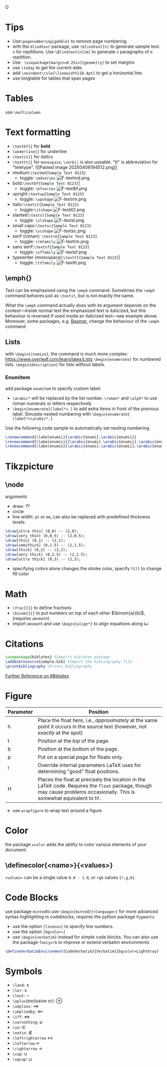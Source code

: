O
# Tips
- Use`\pagenumbering{gobble}` to remove page numbering.
- with the `blindtext` package, use `\blindtext[n]` to generate sample text. `n` for repititions. Use `\Blindtext[n][m]` to generate `n` paragraphs of `m` repitition.
- Use ` \usepackage[margin=0.25in]{geometry}` to set margins
- use `\today` to get the current date.
- add `\noindent\rule{\linewidth}{0.4pt}` to get a horizontal line.
- use longtable for tables that span pages
# Tables
use `\multicolumn`
# Text formatting
- `\textbf{}` for **bold**
- `\underline{}` for underline
- `\textit{}` for *italics*
- `\texttt{}` for `monospace`, `\verb||` is also useable. "tt" is abbreviation for "teletype".
![[Pasted image 20250406194512.png]]
- medium:`\textmd{Sample Text 0123}`
	- toggle: `\mdseries`
	![F-textmd.png](https://sharelatex-wiki-cdn-671420.c.cdn77.org/learn-scripts/images/1/1d/F-textmd.png)
- bold:`\textbf{Sample Text 0123}`|
	- toggle: `\bfseries`
	![F-textbf.png](https://sharelatex-wiki-cdn-671420.c.cdn77.org/learn-scripts/images/3/31/F-textbf.png)
- upright:`\textup{Sample Text 0123}`
	- toggle:  `\upshape`
	![F-textrm.png](https://sharelatex-wiki-cdn-671420.c.cdn77.org/learn-scripts/images/4/48/F-textrm.png)
- italic:`\textit{Sample Text 0123}`
	- toggle:`\itshape`
	![F-textit2.png](https://sharelatex-wiki-cdn-671420.c.cdn77.org/learn-scripts/images/e/e3/F-textit2.png)
- slanted:`\textsl{Sample Text 0123}`
	- toggle: `\slshape`
	![F-textsl.png](https://sharelatex-wiki-cdn-671420.c.cdn77.org/learn-scripts/images/2/29/F-textsl.png)
- small caps:`\textsc{Sample Text 0123}`
	- toggle: `\scshape`
	![F-textsc.png](https://sharelatex-wiki-cdn-671420.c.cdn77.org/learn-scripts/images/e/ee/F-textsc.png)
- serif (roman): `\textrm{Sample Text 0123}`
	- toggle: `\rmfamily`
	![F-textrm.png](https://sharelatex-wiki-cdn-671420.c.cdn77.org/learn-scripts/images/4/48/F-textrm.png)
- sans serif:`\textsf{Sample Text 0123}`
	- toggle: `\sffamily`
	![F-textsf.png](https://sharelatex-wiki-cdn-671420.c.cdn77.org/learn-scripts/images/e/e3/F-textsf.png)
- typewriter (monospace):`\texttt{Sample Text 0123}`|
	- toggle: `\ttfamily`
	![F-texttt.png](https://sharelatex-wiki-cdn-671420.c.cdn77.org/learn-scripts/images/0/01/F-texttt.png)
  
## \emph{}
Text can be emphasized using the `\emph` command. Sometimes the `\emph` command behaves just as `\textit`, but is not exactly the same.

What the `\emph` command actually does with its argument depends on the context—inside normal text the emphasized text is italicized, but this behaviour is reversed if used inside an italicized text—see example above. Moreover, some packages, e.g. [Beamer](https://www.overleaf.com/learn/latex/Beamer "Beamer"), change the behaviour of the `\emph` command

## Lists
with `\begin{itemize}`, the command is much more complex: https://www.overleaf.com/learn/latex/Lists
`\begin{enumerate}` for numbered lists.
`\begin{description}` for lists without labels.
### Enumitem
add package `enumitem` to specify custom label: 
- `\arabic*` will be replaced by the list number. `\roman*` and `\alph*` to use roman numerals or letters respectively 
- `\begin{enumerate}[label*=_]` to add extra items in front of the previous label. Simulate nested numbering with `\begin{enumerate}[label*=\arabic*.]`

Use the following code sample to automatically set nesting numbering
```latex
\renewcommand{\labelenumii}{\arabic{enumi}.\arabic{enumii}}
\renewcommand{\labelenumiii}{\arabic{enumi}.\arabic{enumii}.\arabic{enumiii}}
\renewcommand{\labelenumiv}{\arabic{enumi}.\arabic{enumii}.\arabic{enumiii}.\arabic{enumiv}}
```

# Tikzpicture
## \node
arguments
- draw: ??
- circle 
- line width: `pt` or `mm`, can also be replaced with predefined thickness levels:
```latex
\draw[ultra thin] (0,0) -- (2,0);
\draw[very thin] (0,0.5) -- (2,0.5);
\draw[thin] (0,1) -- (2,1);
\draw[semithick] (0,1.5) -- (2,1.5);
\draw[thick] (0,2) -- (2,2);
\draw[very thick] (0,2.5) -- (2,2.5);
\draw[ultra thick] (0,3) -- (2,3);

```
- specifying colors alone changes the stroke color, specify `fill` to change fill color

# Math
- `\frac{}{}` to define fractions
- `\binom{}{}` to put numbers on top of each other $\binom{a}{b}$, (requires `amsmath`)
- import `amsmath` and use `\begin{align*}` to align equations along `&=`
# Citations
```latex
\usepackage{biblatex} %Imports biblatex package
\addbibresource{sample.bib} %Import the bibliography file
\printbibliography %Prints bibliography
```
[Further Reference on #Biblatex](Biblatex.md)

# Figure
| Parameter | Position                                                                                                                                                               |
| --------- | ---------------------------------------------------------------------------------------------------------------------------------------------------------------------- |
| h         | Place the float _here_, i.e., _approximately_ at the same point it occurs in the source text (however, not _exactly_ at the spot)                                      |
| t         | Position at the _top_ of the page.                                                                                                                                     |
| b         | Position at the _bottom_ of the page.                                                                                                                                  |
| p         | Put on a special _page_ for floats only.                                                                                                                               |
| !         | Override internal parameters LaTeX uses for determining "good" float positions.                                                                                        |
| H         | Places the float at precisely the location in the LaTeX code. Requires the `float` package, though may cause problems occasionally. This is somewhat equivalent to h!. |
- use `wrapfigure` to wrap text around a figure
# Color
the package `xcolor` adds the ability to color various elements of your document.
## \definecolor{\<name\>}{\<values\>}
`<values>` can be a single value `0.0 - 1.0`, or `rgb` values `{r,g,b}`

# Code Blocks
use package `minted`to use `\begin{minted}{<language>}` for more advanced syntax highlighting in codeblocks, requires the python package `Pygments`.
- use the option `[linenos]` to specify line numbers.
- use the option `[bgcolor=]`
- use `\begin{verbatim}` instead for simple code blocks.
You can also use the package `fancyvrb` to improve or extend verbatim environments
```latex
\DefineVerbatimEnvironment{CodeVerbatim}{Verbatim}{bgcolor=LightGray}
```
# Symbols
- `\land`: $\land$
- `\lor`: $\lor$
- `\lnot`: $\lnot$
- `\oplus`(exclusive or): $\oplus$
- `\implies`: $\implies$
- `\impliedby`: $\impliedby$
- `\iff`: $\iff$
- `\varnothing`: $\varnothing$
- `\in`: $\in$
- `\notin`: $\notin$
- `\leftrightarrow` $\leftrightarrow$
- `\leftarrow` $\leftarrow$
- `\rightarrow` $\rightarrow$
- `\cup`: $\cup$
- `\sqcup`: $\sqcup$